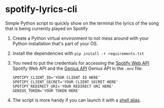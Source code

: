 # spotify-lyrics-cli

Simple Python script to quickly show on the terminal the lyrics of the song that is being currently played on Spotify

1. Create a Python virtual environment to not mess around with your Python installation that's part of your OS. 

2. Install the dependencies with ```pip install -r requirements.txt```

3.  You need to put the credentials for accessing the [Spotify Web API](https://developer.spotify.com/dashboard/login) Spotify Web API and the [Genius API](http://genius.com/api-clients) Genius API in the ```.env``` file:

		SPOTIPY_CLIENT_ID='YOUR CLIENT ID HERE'
		SPOTIPY_CLIENT_SECRET='YOUR CLIENT SECRET HERE'
		SPOTIPY_REDIRECT_URI='YOUR REDIRECT URI HERE'
		GENIUS_TOKEN='YOUR TOKEN HERE'


4. The script is more handy if you can launch it with a [shell alias](https://en.wikipedia.org/wiki/Alias_(command)).